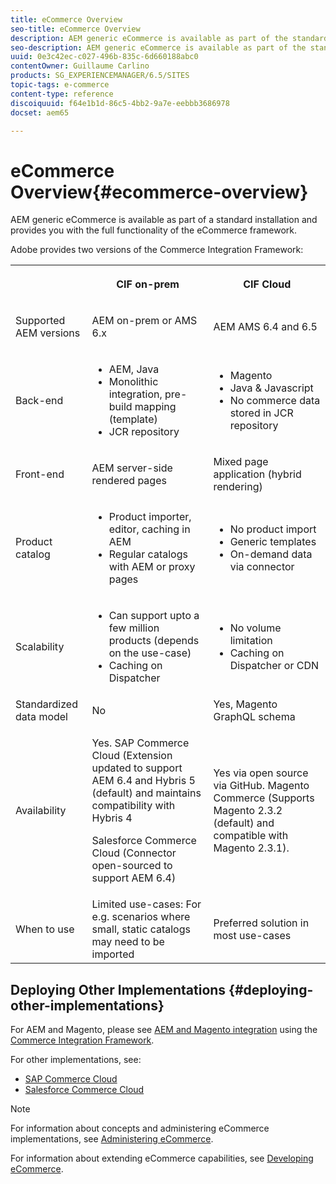 ```yaml
---
title: eCommerce Overview
seo-title: eCommerce Overview
description: AEM generic eCommerce is available as part of the standard installation and provides you with the full functionality of the eCommerce framework.  
seo-description: AEM generic eCommerce is available as part of the standard installation and provides you with the full functionality of the eCommerce framework.  
uuid: 0e3c42ec-c027-496b-835c-6d660188abc0
contentOwner: Guillaume Carlino
products: SG_EXPERIENCEMANAGER/6.5/SITES
topic-tags: e-commerce
content-type: reference
discoiquuid: f64e1b1d-86c5-4bb2-9a7e-eebbb3686978
docset: aem65

---
```


# eCommerce Overview{#ecommerce-overview}

AEM generic eCommerce is available as part of a standard installation and provides you with the full functionality of the eCommerce framework.

Adobe provides two versions of the Commerce Integration Framework:

<table>
 <tbody>
  <tr>
   <th><p> </p> </th> 
   <th><p>CIF on-prem</p> </th> 
   <th><p>CIF Cloud</p> </th> 
  </tr>
  <tr>
   <td><p>Supported AEM versions</p> </td> 
   <td><p>AEM on-prem or AMS 6.x</p> </td> 
   <td>AEM AMS 6.4 and 6.5</td> 
  </tr>
  <tr>
   <td><p>Back-end</p> </td> 
   <td>
    <ul> 
     <li>AEM, Java</li> 
     <li>Monolithic integration, pre-build mapping (template)</li> 
     <li>JCR repository</li> 
    </ul> </td> 
   <td>
    <ul> 
     <li>Magento</li> 
     <li>Java &amp; Javascript</li> 
     <li>No commerce data stored in JCR repository</li> 
    </ul> </td> 
  </tr>
  <tr>
   <td><p>Front-end</p> </td> 
   <td><p>AEM server-side rendered pages</p> </td> 
   <td>Mixed page application (hybrid rendering)</td> 
  </tr>
  <tr>
   <td><p>Product catalog</p> </td> 
   <td>
    <ul> 
     <li>Product importer, editor, caching in AEM</li> 
     <li>Regular catalogs with AEM or proxy pages</li> 
    </ul> </td> 
   <td>
    <ul> 
     <li>No product import</li> 
     <li>Generic templates</li> 
     <li>On-demand data via connector</li> 
    </ul> </td> 
  </tr>
  <tr>
   <td><p>Scalability</p> </td> 
   <td>
    <ul> 
     <li>Can support upto a few million products (depends on the use-case)</li> 
     <li>Caching on Dispatcher</li> 
    </ul> </td> 
   <td>
    <ul> 
     <li>No volume limitation</li> 
     <li>Caching on Dispatcher or CDN</li> 
    </ul> </td> 
  </tr>
  <tr>
   <td>Standardized data model</td> 
   <td>No</td> 
   <td>Yes, Magento GraphQL schema</td> 
  </tr>
  <tr>
   <td>Availability</td> 
   <td><p>Yes. SAP Commerce Cloud (Extension updated to support AEM 6.4 and Hybris 5 (default) and maintains compatibility with Hybris 4</p> <p>Salesforce Commerce Cloud (Connector open-sourced to support AEM 6.4)</p> </td> 
   <td>Yes via open source via GitHub. Magento Commerce (Supports Magento 2.3.2 (default) and compatible with Magento 2.3.1).</td> 
  </tr>
  <tr>
   <td>When to use</td> 
   <td>Limited use-cases: For e.g. scenarios where small, static catalogs may need to be imported</td> 
   <td>Preferred solution in most use-cases</td> 
  </tr>
 </tbody>
</table>

## Deploying Other Implementations {#deploying-other-implementations}

For AEM and Magento, please see [AEM and Magento integration](https://www.adobe.io/apis/experiencecloud/commerce-integration-framework/integrations.html#!AdobeDocs/commerce-cif-documentation/master/integrations/02-AEM-Magento.md) using the [Commerce Integration Framework](https://www.adobe.io/apis/experiencecloud/commerce-integration-framework/integrations.html).

For other implementations, see:

* [SAP Commerce Cloud](../../../sites/deploying/using/hybris.md)
* [Salesforce Commerce Cloud](../../../sites/deploying/using/demandware.md)

>[!NOTE]
>
>For information about concepts and administering eCommerce implementations, see [Administering eCommerce](/help/sites-administering//ecommerce.md).
>
>For information about extending eCommerce capabilities, see [Developing eCommerce](../../../sites/developing/using/ecommerce.md).

